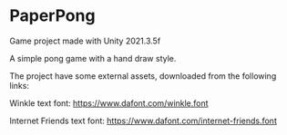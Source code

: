 # PaperPong
Game project made with Unity 2021.3.5f

A simple pong game with a hand draw style.

The project have some external assets, downloaded from the following links:

Winkle text font: https://www.dafont.com/winkle.font

Internet Friends text font: https://www.dafont.com/internet-friends.font
